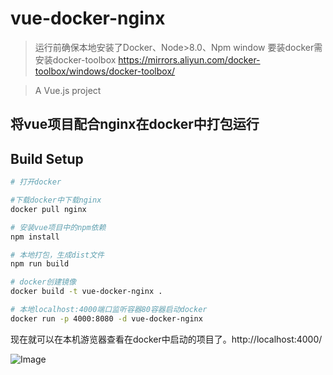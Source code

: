 # vue-docker-nginx

> 运行前确保本地安装了Docker、Node>8.0、Npm
window 要装docker需安装docker-toolbox
https://mirrors.aliyun.com/docker-toolbox/windows/docker-toolbox/

> A Vue.js project

## 将vue项目配合nginx在docker中打包运行

## Build Setup

``` bash
# 打开docker

#下载docker中下载nginx
docker pull nginx

# 安装vue项目中的npm依赖
npm install

# 本地打包，生成dist文件
npm run build

# docker创建镜像
docker build -t vue-docker-nginx .

# 本地localhost:4000端口监听容器80容器启动docker
docker run -p 4000:8080 -d vue-docker-nginx

```

现在就可以在本机游览器查看在docker中启动的项目了。http://localhost:4000/ 

![Image](https://github.com/Mary5haw/vue-docker-nginx/blob/master/img/img1.png)

